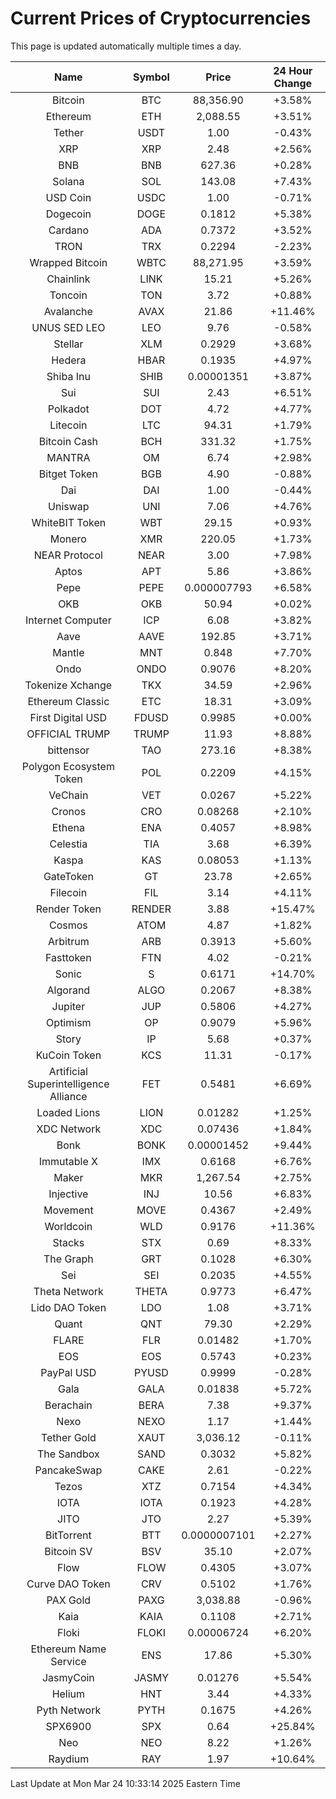 # Current Prices of Cryptocurrencies
This page is updated automatically multiple times a day.

| Name | Symbol | Price | 24 Hour Change |
| :---: |:---:| :---: | :---: |
| Bitcoin | BTC | 88,356.90 | +3.58% |
| Ethereum | ETH | 2,088.55 | +3.51% |
| Tether | USDT | 1.00 | -0.43% |
| XRP | XRP | 2.48 | +2.56% |
| BNB | BNB | 627.36 | +0.28% |
| Solana | SOL | 143.08 | +7.43% |
| USD Coin | USDC | 1.00 | -0.71% |
| Dogecoin | DOGE | 0.1812 | +5.38% |
| Cardano | ADA | 0.7372 | +3.52% |
| TRON | TRX | 0.2294 | -2.23% |
| Wrapped Bitcoin | WBTC | 88,271.95 | +3.59% |
| Chainlink | LINK | 15.21 | +5.26% |
| Toncoin | TON | 3.72 | +0.88% |
| Avalanche | AVAX | 21.86 | +11.46% |
| UNUS SED LEO | LEO | 9.76 | -0.58% |
| Stellar | XLM | 0.2929 | +3.68% |
| Hedera | HBAR | 0.1935 | +4.97% |
| Shiba Inu | SHIB | 0.00001351 | +3.87% |
| Sui | SUI | 2.43 | +6.51% |
| Polkadot | DOT | 4.72 | +4.77% |
| Litecoin | LTC | 94.31 | +1.79% |
| Bitcoin Cash | BCH | 331.32 | +1.75% |
| MANTRA | OM | 6.74 | +2.98% |
| Bitget Token | BGB | 4.90 | -0.88% |
| Dai | DAI | 1.00 | -0.44% |
| Uniswap | UNI | 7.06 | +4.76% |
| WhiteBIT Token | WBT | 29.15 | +0.93% |
| Monero | XMR | 220.05 | +1.73% |
| NEAR Protocol | NEAR | 3.00 | +7.98% |
| Aptos | APT | 5.86 | +3.86% |
| Pepe | PEPE | 0.000007793 | +6.58% |
| OKB | OKB | 50.94 | +0.02% |
| Internet Computer | ICP | 6.08 | +3.82% |
| Aave | AAVE | 192.85 | +3.71% |
| Mantle | MNT | 0.848 | +7.70% |
| Ondo | ONDO | 0.9076 | +8.20% |
| Tokenize Xchange | TKX | 34.59 | +2.96% |
| Ethereum Classic | ETC | 18.31 | +3.09% |
| First Digital USD | FDUSD | 0.9985 | +0.00% |
| OFFICIAL TRUMP | TRUMP | 11.93 | +8.88% |
| bittensor | TAO | 273.16 | +8.38% |
| Polygon Ecosystem Token | POL | 0.2209 | +4.15% |
| VeChain | VET | 0.0267 | +5.22% |
| Cronos | CRO | 0.08268 | +2.10% |
| Ethena | ENA | 0.4057 | +8.98% |
| Celestia | TIA | 3.68 | +6.39% |
| Kaspa | KAS | 0.08053 | +1.13% |
| GateToken | GT | 23.78 | +2.65% |
| Filecoin | FIL | 3.14 | +4.11% |
| Render Token | RENDER | 3.88 | +15.47% |
| Cosmos | ATOM | 4.87 | +1.82% |
| Arbitrum | ARB | 0.3913 | +5.60% |
| Fasttoken | FTN | 4.02 | -0.21% |
| Sonic | S | 0.6171 | +14.70% |
| Algorand | ALGO | 0.2067 | +8.38% |
| Jupiter | JUP | 0.5806 | +4.27% |
| Optimism | OP | 0.9079 | +5.96% |
| Story | IP | 5.68 | +0.37% |
| KuCoin Token | KCS | 11.31 | -0.17% |
| Artificial Superintelligence Alliance | FET | 0.5481 | +6.69% |
| Loaded Lions | LION | 0.01282 | +1.25% |
| XDC Network | XDC | 0.07436 | +1.84% |
| Bonk | BONK | 0.00001452 | +9.44% |
| Immutable X | IMX | 0.6168 | +6.76% |
| Maker | MKR | 1,267.54 | +2.75% |
| Injective | INJ | 10.56 | +6.83% |
| Movement | MOVE | 0.4367 | +2.49% |
| Worldcoin | WLD | 0.9176 | +11.36% |
| Stacks | STX | 0.69 | +8.33% |
| The Graph | GRT | 0.1028 | +6.30% |
| Sei | SEI | 0.2035 | +4.55% |
| Theta Network | THETA | 0.9773 | +6.47% |
| Lido DAO Token | LDO | 1.08 | +3.71% |
| Quant | QNT | 79.30 | +2.29% |
| FLARE | FLR | 0.01482 | +1.70% |
| EOS | EOS | 0.5743 | +0.23% |
| PayPal USD | PYUSD | 0.9999 | -0.28% |
| Gala | GALA | 0.01838 | +5.72% |
| Berachain | BERA | 7.38 | +9.37% |
| Nexo | NEXO | 1.17 | +1.44% |
| Tether Gold | XAUT | 3,036.12 | -0.11% |
| The Sandbox | SAND | 0.3032 | +5.82% |
| PancakeSwap | CAKE | 2.61 | -0.22% |
| Tezos | XTZ | 0.7154 | +4.34% |
| IOTA | IOTA | 0.1923 | +4.28% |
| JITO | JTO | 2.27 | +5.39% |
| BitTorrent | BTT | 0.0000007101 | +2.27% |
| Bitcoin SV | BSV | 35.10 | +2.07% |
| Flow | FLOW | 0.4305 | +3.07% |
| Curve DAO Token | CRV | 0.5102 | +1.76% |
| PAX Gold | PAXG | 3,038.88 | -0.96% |
| Kaia | KAIA | 0.1108 | +2.71% |
| Floki | FLOKI | 0.00006724 | +6.20% |
| Ethereum Name Service | ENS | 17.86 | +5.30% |
| JasmyCoin | JASMY | 0.01276 | +5.54% |
| Helium | HNT | 3.44 | +4.33% |
| Pyth Network | PYTH | 0.1675 | +4.26% |
| SPX6900 | SPX | 0.64 | +25.84% |
| Neo | NEO | 8.22 | +1.26% |
| Raydium | RAY | 1.97 | +10.64% |

Last Update at Mon Mar 24 10:33:14 2025 Eastern Time